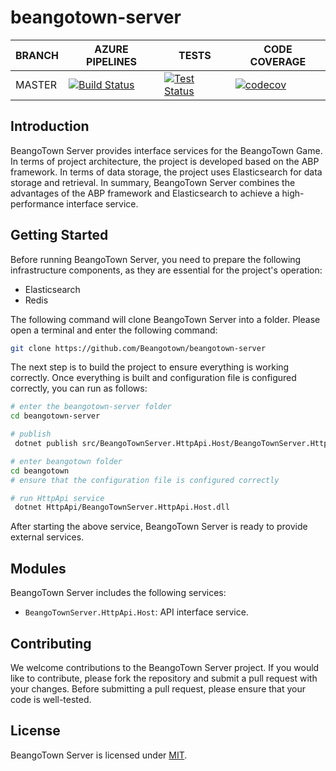 # beangotown-server
BRANCH | AZURE PIPELINES                                                                                                                                                                                                                 | TESTS                                                                                                                                                                                                | CODE COVERAGE
-------|---------------------------------------------------------------------------------------------------------------------------------------------------------------------------------------------------------------------------------|------------------------------------------------------------------------------------------------------------------------------------------------------------------------------------------------------|--------------
MASTER   | [![Build Status](https://dev.azure.com/BeangoTown/beangotown-server/_apis/build/status/beangotown-server?branchName=master)](https://dev.azure.com/BeangoTown/beangotown-server/_build/latest?definitionId=5&branchName=master) | [![Test Status](https://img.shields.io/azure-devops/tests/BeangoTown/beangotown-server/5/master)](https://dev.azure.com/BeangoTown/beangotown-server/_build/latest?definitionId=5&branchName=master) | [![codecov](https://codecov.io/gh/Beangotown/beangotown-server/graph/badge.svg?token=P268BP8WM5)](https://codecov.io/gh/Beangotown/beangotown-server)
## Introduction
BeangoTown Server provides interface services for the BeangoTown Game. In terms of project architecture, the project is developed based on the ABP framework.  In terms of data storage, the project uses  Elasticsearch for data storage and retrieval.  In summary, BeangoTown Server combines the advantages of the ABP framework and Elasticsearch to achieve a high-performance  interface service.
## Getting Started

Before running BeangoTown Server, you need to prepare the following infrastructure components, as they are essential for the project's operation:
* Elasticsearch
* Redis

The following command will clone BeangoTown Server into a folder. Please open a terminal and enter the following command:
```Bash
git clone https://github.com/Beangotown/beangotown-server
```

The next step is to build the project to ensure everything is working correctly. Once everything is built and configuration file is configured correctly, you can run as follows:

```Bash
# enter the beangotown-server folder
cd beangotown-server

# publish
 dotnet publish src/BeangoTownServer.HttpApi.Host/BeangoTownServer.HttpApi.Host.csproj -o beangotown/HttpApi

# enter beangotown folder
cd beangotown
# ensure that the configuration file is configured correctly

# run HttpApi service
 dotnet HttpApi/BeangoTownServer.HttpApi.Host.dll

```

After starting  the above service, BeangoTown Server is ready to provide external services.

## Modules

BeangoTown Server includes the following services:

- `BeangoTownServer.HttpApi.Host`: API interface service.

## Contributing

We welcome contributions to the BeangoTown Server project. If you would like to contribute, please fork the repository and submit a pull request with your changes. Before submitting a pull request, please ensure that your code is well-tested.


## License

BeangoTown Server is licensed under [MIT](https://github.com/Beangotown/beangotown-server/blob/master/LICENSE).
